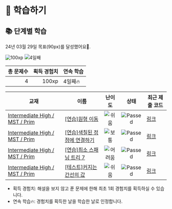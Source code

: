 # 📖 학습하기

## 📚 단계별 학습
24년 03월 29일 목표(90px)를 달성했어요🥳.

![100xp](https://img.shields.io/badge/EXP-100xp-%235cb85c.svg?for-the-badge)
![4일째](https://img.shields.io/badge/연속학습-4일째-%23E34F26.svg?for-the-badge)

|총 문제수|획득 경험치|연속 학습|
|---:|---:|---|
4|100xp|4일째🔥|

|교재|이름|난이도|상태|최근 제출 코드|
|---|---|:---:|:---:|---|
|[Intermediate High / MST / Prim](https://www.codetree.ai/missions?missionId=9)|[[연습]원형 이동](https://www.codetree.ai/missions/9/problems/circular-movement)|![쉬움][easy]|![Passed][passed]|[링크](https://github.com/abm12one/codetree-TILs/blob/main/240329/%EC%9B%90%ED%98%95%20%EC%9D%B4%EB%8F%99/circular-movement.cpp)|
|[Intermediate High / MST / Prim](https://www.codetree.ai/missions?missionId=9)|[[연습]색칠된 정점에 연결하기](https://www.codetree.ai/missions/9/problems/connect-to-colored-vertices)|![보통][medium]|![Passed][passed]|[링크](https://github.com/abm12one/codetree-TILs/blob/main/240329/%EC%83%89%EC%B9%A0%EB%90%9C%20%EC%A0%95%EC%A0%90%EC%97%90%20%EC%97%B0%EA%B2%B0%ED%95%98%EA%B8%B0/connect-to-colored-vertices.cpp)|
|[Intermediate High / MST / Prim](https://www.codetree.ai/missions?missionId=9)|[[연습]최소 스패닝 트리 7](https://www.codetree.ai/missions/9/problems/minimum-spanning-tree-7)|![어려움][hard]|![Passed][passed]|[링크](https://github.com/abm12one/codetree-TILs/blob/main/240329/%EC%B5%9C%EC%86%8C%20%EC%8A%A4%ED%8C%A8%EB%8B%9D%20%ED%8A%B8%EB%A6%AC%207/minimum-spanning-tree-7.cpp)|
|[Intermediate High / MST / Prim](https://www.codetree.ai/missions?missionId=9)|[[테스트]커지는 간선의 값](https://www.codetree.ai/missions/9/problems/growing-edge-value)|![쉬움][easy]|![Passed][passed]|[링크](https://github.com/abm12one/codetree-TILs/blob/main/240329/%EC%BB%A4%EC%A7%80%EB%8A%94%20%EA%B0%84%EC%84%A0%EC%9D%98%20%EA%B0%92/growing-edge-value.cpp)|


* 획득 경험치: 해설을 보지 않고 푼 문제에 한해 최초 1회 경험치를 획득하실 수 있습니다.
* 연속 학습🔥: 경험치를 획득한 날을 학습한 날로 인정합니다.










[b5]: https://img.shields.io/badge/Bronze_5-%235D3E31.svg
[b4]: https://img.shields.io/badge/Bronze_4-%235D3E31.svg
[b3]: https://img.shields.io/badge/Bronze_3-%235D3E31.svg
[b2]: https://img.shields.io/badge/Bronze_2-%235D3E31.svg
[b1]: https://img.shields.io/badge/Bronze_1-%235D3E31.svg
[s5]: https://img.shields.io/badge/Silver_5-%23394960.svg
[s4]: https://img.shields.io/badge/Silver_4-%23394960.svg
[s3]: https://img.shields.io/badge/Silver_3-%23394960.svg
[s2]: https://img.shields.io/badge/Silver_2-%23394960.svg
[s1]: https://img.shields.io/badge/Silver_1-%23394960.svg
[g5]: https://img.shields.io/badge/Gold_5-%23FFC433.svg
[g4]: https://img.shields.io/badge/Gold_4-%23FFC433.svg
[g3]: https://img.shields.io/badge/Gold_3-%23FFC433.svg
[g2]: https://img.shields.io/badge/Gold_2-%23FFC433.svg
[g1]: https://img.shields.io/badge/Gold_1-%23FFC433.svg
[p5]: https://img.shields.io/badge/Platinum_5-%2376DDD8.svg
[p4]: https://img.shields.io/badge/Platinum_4-%2376DDD8.svg
[p3]: https://img.shields.io/badge/Platinum_3-%2376DDD8.svg
[p2]: https://img.shields.io/badge/Platinum_2-%2376DDD8.svg
[p1]: https://img.shields.io/badge/Platinum_1-%2376DDD8.svg
[passed]: https://img.shields.io/badge/Passed-%23009D27.svg
[failed]: https://img.shields.io/badge/Failed-%23D24D57.svg
[easy]: https://img.shields.io/badge/쉬움-%235cb85c.svg?for-the-badge
[medium]: https://img.shields.io/badge/보통-%23FFC433.svg?for-the-badge
[hard]: https://img.shields.io/badge/어려움-%23D24D57.svg?for-the-badge